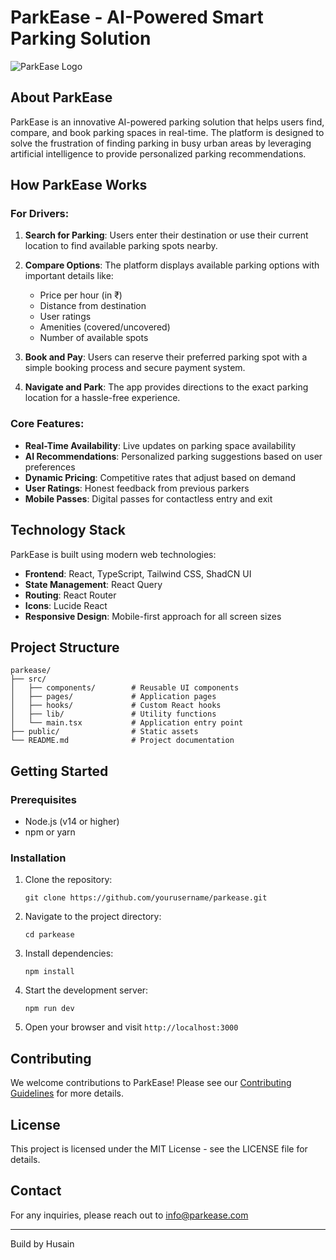
# ParkEase - AI-Powered Smart Parking Solution

![ParkEase Logo]()

## About ParkEase

ParkEase is an innovative AI-powered parking solution that helps users find, compare, and book parking spaces in real-time. The platform is designed to solve the frustration of finding parking in busy urban areas by leveraging artificial intelligence to provide personalized parking recommendations.

## How ParkEase Works

### For Drivers:

1. **Search for Parking**: Users enter their destination or use their current location to find available parking spots nearby.

2. **Compare Options**: The platform displays available parking options with important details like:
   - Price per hour (in ₹)
   - Distance from destination
   - User ratings
   - Amenities (covered/uncovered)
   - Number of available spots

3. **Book and Pay**: Users can reserve their preferred parking spot with a simple booking process and secure payment system.

4. **Navigate and Park**: The app provides directions to the exact parking location for a hassle-free experience.

### Core Features:

- **Real-Time Availability**: Live updates on parking space availability
- **AI Recommendations**: Personalized parking suggestions based on user preferences
- **Dynamic Pricing**: Competitive rates that adjust based on demand
- **User Ratings**: Honest feedback from previous parkers
- **Mobile Passes**: Digital passes for contactless entry and exit

## Technology Stack

ParkEase is built using modern web technologies:

- **Frontend**: React, TypeScript, Tailwind CSS, ShadCN UI
- **State Management**: React Query
- **Routing**: React Router
- **Icons**: Lucide React
- **Responsive Design**: Mobile-first approach for all screen sizes

## Project Structure

```
parkease/
├── src/
│   ├── components/        # Reusable UI components
│   ├── pages/             # Application pages
│   ├── hooks/             # Custom React hooks
│   ├── lib/               # Utility functions
│   └── main.tsx           # Application entry point
├── public/                # Static assets
└── README.md              # Project documentation
```

## Getting Started

### Prerequisites

- Node.js (v14 or higher)
- npm or yarn

### Installation

1. Clone the repository:
   ```
   git clone https://github.com/yourusername/parkease.git
   ```

2. Navigate to the project directory:
   ```
   cd parkease
   ```

3. Install dependencies:
   ```
   npm install
   ```

4. Start the development server:
   ```
   npm run dev
   ```

5. Open your browser and visit `http://localhost:3000`

## Contributing

We welcome contributions to ParkEase! Please see our [Contributing Guidelines](.github/CONTRIBUTING.md) for more details.

## License

This project is licensed under the MIT License - see the LICENSE file for details.

## Contact

For any inquiries, please reach out to info@parkease.com

---
Build by Husain
